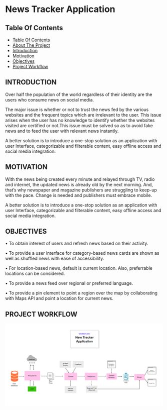 
# News Tracker Application

## Table Of Contents

- [Table Of Contents](#table-of-contents)
- [About The Project](#about-the-project)
- [Introduction](#introduction)
- [Motivation](#motivation)
- [Objectives](#objectives)
- [Project Workflow](#project-workflow)
## INTRODUCTION
 
Over half the population of the world regardless of their identity are the users who consume news on social media.

The major issue is whether or not to trust the news fed by the various websites and the frequent topics which are irrelevant to the user. This issue arises when the user has no knowledge to identify whether the websites visited are certified or not.This issue must be solved so as to avoid fake news and to feed the user with relevant news instantly.

A better solution is to introduce a one-stop solution as an application with user Interface, categorizable and filterable content, easy offline access and social media integration.


## MOTIVATION
 
With the news being created every minute and relayed through TV, radio and internet, the updated news is already old by the next morning. And, that’s why newspaper and magazine publishers are struggling to keep-up with the pace. Change is needed and publishers must embrace mobile.

A better solution is to introduce a one-stop solution as an application with user Interface, categorizable and filterable content, easy offline access and social media integration.


## OBJECTIVES
    
•	To obtain interest of users and refresh news based on their activity.

•	To provide a user interface for category-based news cards are shown as well as shuffled news with ease of accessibility.

•	For location-based news, default is current location. Also, preferrable locations can be considered.

•	To provide a news feed over regional or preferred language.

•	To provide a pin element to point a region over the map by collaborating with Maps API and point a location for     current news.


## PROJECT WORKFLOW
![Screen Shot](assessments/Team%20Lead(Siva%20Subramanian%20S)/Assignment%201/images/screenshot.png)


